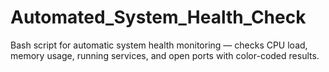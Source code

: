 # Automated_System_Health_Check
Bash script for automatic system health monitoring — checks CPU load, memory usage, running services, and open ports with color-coded results.
